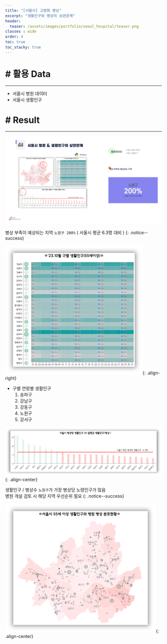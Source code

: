 ```yaml
---
title: "[서울시] 고령화 병상"
excerpt: "생활인구와 병상의 상관관계"
header:
  teaser: /assets/images/portfolio/seoul_hospital/teaser.png
classes : wide
order: 4
toc: true
toc_stacky: true
---
```


# # 활용 Data
---
* 서울시 병원 데이터
* 서울시 생활인구


# # Result
---

![result](/assets/images/portfolio/seoul_hospital/result.png)

병상 부족이 예상되는 지역 `노원구 200%` ( 서울시 평균 6.3명 대비 )
{: .notice--success}

![heatmap](/assets/images/portfolio/seoul_hospital/heatmap.png){: .align-right}

* 구별 연령별 생활인구
    1. 송파구
    2. 강남구
    3. 강동구
    4. 노원구
    5. 강서구


![bar](/assets/images/portfolio/seoul_hospital/bar.png){: .align-center}

생활인구  / 병상수 `노원구`가 가장 병상당 노령인구가 많음   
병원 개설 검토 시 해당 지역 우선순위 필요
{: .notice--success}

![map](/assets/images/portfolio/seoul_hospital/teaser.png){: .align-center}

